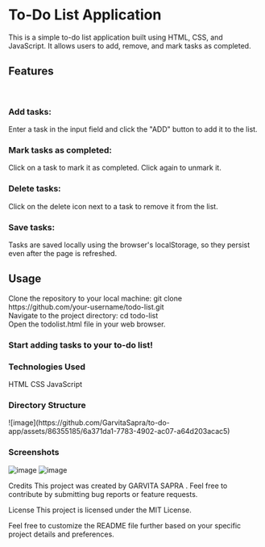 <h1>To-Do List Application</h1>

This is a simple to-do list application built using HTML, CSS, and JavaScript. It allows users to add, remove, and mark tasks as completed.

<h2><b>Features</b></h2>
<br>
<h3>Add tasks: </h3>Enter a task in the input field and click the "ADD" button to add it to the list.
<h3>Mark tasks as completed: </h3> Click on a task to mark it as completed. Click again to unmark it.
<h3>Delete tasks: </h3>Click on the delete icon next to a task to remove it from the list.
<h3>Save tasks: </h3>Tasks are saved locally using the browser's localStorage, so they persist even after the page is refreshed.

<h2><b>Usage</b></h2>
Clone the repository to your local machine:
git clone https://github.com/your-username/todo-list.git
<br>
Navigate to the project directory:
cd todo-list
<br>
Open the todolist.html file in your web browser.

<h3><b>Start adding tasks to your to-do list!</b></h3>

<h3>Technologies Used</h3>
HTML
CSS
JavaScript

<h3><b>Directory Structure</b></h3>
![image](https://github.com/GarvitaSapra/to-do-app/assets/86355185/6a371da1-7783-4902-ac07-a64d203acac5)

<b><h3>Screenshots</h3></b>
![image](https://github.com/GarvitaSapra/to-do-app/assets/86355185/04b8837f-e5fc-47b8-9725-ac4cae972cb1)
![image](https://github.com/GarvitaSapra/to-do-app/assets/86355185/a90312c0-1e47-4fb5-8697-ddd52522a4c5)


Credits
This project was created by GARVITA SAPRA . Feel free to contribute by submitting bug reports or feature requests.

License
This project is licensed under the MIT License.

Feel free to customize the README file further based on your specific project details and preferences.






